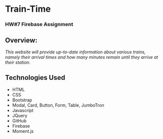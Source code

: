 # Train-Time
### HW#7 Firebase Assignment

## Overview:
*This website will provide up-to-date information about various trains, namely their arrival times and how many minutes remain until they arrive at their station.*

## Technologies Used
* HTML
* CSS
* Bootstrap
* Modal, Card, Button, Form, Table, JumboTron
* Javascript
* JQuery
* GitHub
* Firebase
* Moment.js
